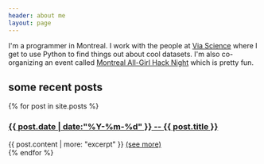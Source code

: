 ```yaml
---
header: about me
layout: page
---
```


I'm a programmer in Montreal. I work with the people at
[Via Science](http://www.viascience.com) where I get to use Python to
find things out about cool datasets. I'm also co-organizing an event
called [Montreal All-Girl Hack Night](http://mtlallgirlhacknight.ca)
which is pretty fun.

<h2 class="darkorange">some recent posts</h2>

<div class="posts">
{% for post in site.posts  %}
    <div class="post">
        <h3> <a href="{{ post.url }}">{{ post.date | date:"%Y-%m-%d" }} -- {{ post.title }}</a> </h3>
        <div class="post-content">
            {{ post.content | more: "excerpt" }}
            <a href="{{ post.url }}" class="pull-right"> (see more) </a>
        </div>
    </div>
{% endfor %}
</div>
